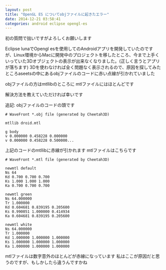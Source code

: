 ```yaml
---
layout: post
title: "OpenGL ES についてobjファイルに起きたエラー"
date: 2014-12-21 03:58:41
categories: android eclipse opengl-es
---
```

<p>初の質問で拙いですがよろしくお願いします</p>

<p>Eclipse lunaでOpengl esを使用してのAndroidアプリを開発していたのですが、Linux環境からMacに開発中のプロジェクトを移したところ、今まで上手くいっていた3Dオブジェクトの表示が出来なくなりました。(正しく言うとアプリが落ちます)
3Dを使わなければ全く問題なく表示されるので、原因を探してみたところaseetsの中にあるobjファイルのコードに赤い点線が引かれていました</p>

<p>objファイルの方はmtllibのところに
mtlファイルにはほとんどです</p>

<p>解決方法を教えていただければ幸いです</p>

<p>追記:
objファイルのコードの頭です</p>

<pre><code># WaveFront *.obj file (generated by Cheetah3D)

mtllib droid.mtl

g body
v 0.000000 0.458228 0.000000
v 0.000000 0.458228 0.500000...
</code></pre>

<p>上記のコードのmtllibに赤線が引かれます
mtlファイルはこちらです</p>

<pre><code># WaveFront *.mtl file (generated by Cheetah3D)

newmtl default
Ns 64
Kd 0.700 0.700 0.700
Ks 1.000 1.000 1.000
Ka 0.700 0.700 0.700

newmtl green
Ns 64.000000
Tr 1.000000
Kd 0.604681 0.839195 0.205600
Ks 0.990051 1.000000 0.414934
Ka 0.604681 0.839195 0.205600

newmtl white
Ns 64.000000
Tr 1.000000
Kd 1.000000 1.000000 1.000000
Ks 1.000000 1.000000 1.000000
Ka 1.000000 1.000000 1.000000
</code></pre>

<p>mtlファイルは数字意外のほとんどが赤線になっています
私はここが原因だと思うのですが、もしかしたら違うんですかね</p>
